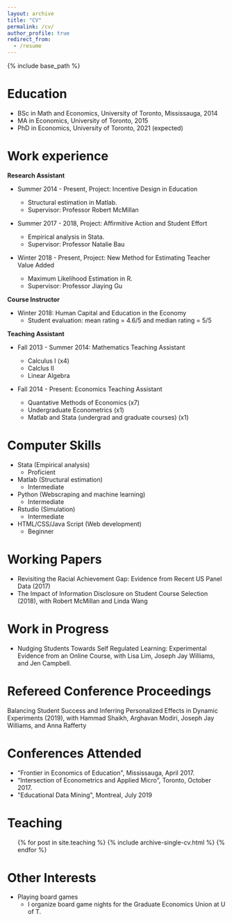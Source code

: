 ```yaml
---
layout: archive
title: "CV"
permalink: /cv/
author_profile: true
redirect_from:
  - /resume
---
```


{% include base_path %}

Education
======
* BSc in Math and Economics, University of Toronto, Mississauga,  2014
* MA in Economics, University of Toronto, 2015
* PhD in Economics, University of Toronto, 2021 (expected)

Work experience
======
**Research Assistant**
* Summer 2014 - Present, Project: Incentive Design in Education
  * Structural estimation in Matlab.  
  * Supervisor: Professor Robert McMillan

* Summer 2017 - 2018, Project: Affirmitive Action and Student Effort
  * Empirical analysis in Stata.
  * Supervisor: Professor Natalie Bau
  
* Winter 2018 - Present, Project: New Method for Estimating Teacher Value Added
  * Maximum Likelihood Estimation in R. 
  * Supervisor: Professor Jiaying Gu
  
**Course Instructor**
* Winter 2018: Human Capital and Education in the Economy
  * Student evaluation: mean rating = 4.6/5 and median rating = 5/5 

**Teaching Assistant**
* Fall 2013 - Summer 2014: Mathematics Teaching Assistant
  * Calculus I (x4)
  * Calclus II
  * Linear Algebra

* Fall 2014 - Present: Economics Teaching Assistant
  * Quantative Methods of Economics (x7)
  * Undergraduate Econometrics (x1)
  * Matlab and Stata (undergrad and graduate courses) (x1)
 
  
Computer Skills
======
* Stata (Empirical analysis)
  * Proficient 
* Matlab (Structural estimation)
  * Intermediate
* Python (Webscraping and machine learning)
  * Intermediate
* Rstudio (Simulation)
  * Intermediate 
* HTML/CSS/Java Script (Web development)
  * Beginner

Working Papers
======
* Revisiting the Racial Achievement Gap: Evidence from Recent US Panel Data (2017)
* The Impact of Information Disclosure on Student Course Selection (2018), with Robert McMillan and Linda Wang

Work in Progress
======
* Nudging Students Towards Self Regulated Learning: Experimental Evidence from an Online Course, with Lisa Lim, Joseph Jay Williams, and Jen Campbell.

Refereed Conference Proceedings 
======
Balancing Student Success and Inferring Personalized Effects in Dynamic Experiments (2019), with Hammad Shaikh, Arghavan Modiri, Joseph Jay Williams, and Anna Rafferty

  
Conferences Attended
======
* "Frontier in Economics of Education", Mississauga, April 2017.
* “Intersection of Econometrics and Applied Micro”, Toronto, October 2017.
* "Educational Data Mining", Montreal, July 2019

  
Teaching
======
  <ul>{% for post in site.teaching %}
    {% include archive-single-cv.html %}
  {% endfor %}</ul>

Other Interests
======
* Playing board games
  * I organize board game nights for the Graduate Economics Union at U of T.
